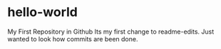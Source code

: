 # hello-world
My First Repository in Github
Its my first change to readme-edits. Just wanted to look how commits are been done.

